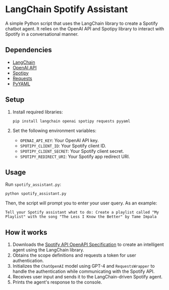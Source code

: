 # LangChain Spotify Assistant

A simple Python script that uses the LangChain library to create a Spotify chatbot agent. It relies on the OpenAI API and Spotipy library to interact with Spotify in a conversational manner.

## Dependencies

- [LangChain](https://langchain.io)
- [OpenAI API](https://www.openai.com/api/)
- [Spotipy](https://spotipy.readthedocs.io/)
- [Requests](https://docs.python-requests.org/)
- [PyYAML](https://pyyaml.org/)

## Setup

1. Install required libraries:

   ```
   pip install langchain openai spotipy requests pyyaml
   ```

2. Set the following environment variables:

   - `OPENAI_API_KEY`: Your OpenAI API key.
   - `SPOTIPY_CLIENT_ID`: Your Spotify client ID.
   - `SPOTIPY_CLIENT_SECRET`: Your Spotify client secret.
   - `SPOTIPY_REDIRECT_URI`: Your Spotify app redirect URI.

## Usage

Run `spotify_assistant.py`:

```
python spotify_assistant.py
```

Then, the script will prompt you to enter your user query. As an example:

```
Tell your Spotify assistant what to do: Create a playlist called "My Playlist" with the song "The Less I Know the Better" by Tame Impala
```

## How it works

1. Downloads the [Spotify API OpenAPI Specification](https://raw.githubusercontent.com/APIs-guru/openapi-directory/main/APIs/spotify.com/1.0.0/openapi.yaml) to create an intelligent agent using the LangChain library.
2. Obtains the scope definitions and requests a token for user authentication.
3. Initializes the `ChatOpenAI` model using GPT-4 and `RequestsWrapper` to handle the authentication while communicating with the Spotify API.
4. Receives user input and sends it to the LangChain-driven Spotify agent.
5. Prints the agent's response to the console.